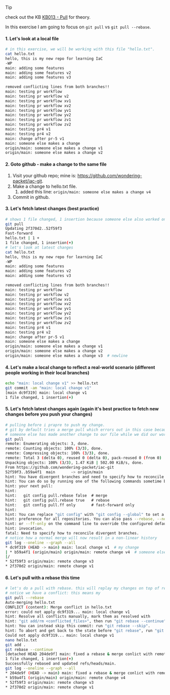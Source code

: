 > [!tip]
> check out the KB [KB013 - Pull](../KBs/KB013%20-%20Pull.md) for theory.

In this exercise I am going to focus on `git pull` vs `git pull --rebase`.

#### **1.  Let's look at a local file**

```bash
# in this exercise, we will be working with this file "hello.txt".
cat hello.txt  
hello, this is my new repo for learning IaC  
-WP  
main: adding some features  
main: adding some features v2  
main: adding some features v3  
  
removed conflicting lines from both branches!!  
main: testing pr workflow  
main: testing pr workflow v2  
main: testing pr workflow xv1  
main: testing pr workflow xv2  
main: testing pr workflow yv1  
main: testing pr workflow yv2  
main: testing pr workflow zv1  
main: testing pr workflow zv2  
main: testing pr4 v1  
main: testing pr4 v2  
main: change after pr-5 v1  
main: someone else makes a change  
origin/main: someone else makes a change v1  
origin/main: someone else makes a change v2  
```

#### 2. **Goto github - make a change to the same file**

1. Visit your github repo; mine is: https://github.com/wondering-packet/iac-git.
2. Make a change to hello.txt file.
	1. added this line: `origin/main: someone else makes a change v4`
3. Commit in github.

#### **3. Let's fetch latest changes (best practice)**

```bash
# shows 1 file changed, 1 insertion because someone else also worked on the same file.
git pull  
Updating 2f370d2..52f59f3  
Fast-forward  
hello.txt | 1 +  
1 file changed, 1 insertion(+)  
# let's look at latest changes
cat hello.txt  
hello, this is my new repo for learning IaC  
-WP  
main: adding some features  
main: adding some features v2  
main: adding some features v3  
  
removed conflicting lines from both branches!!  
main: testing pr workflow  
main: testing pr workflow v2  
main: testing pr workflow xv1  
main: testing pr workflow xv2  
main: testing pr workflow yv1  
main: testing pr workflow yv2  
main: testing pr workflow zv1  
main: testing pr workflow zv2  
main: testing pr4 v1  
main: testing pr4 v2  
main: change after pr-5 v1  
main: someone else makes a change  
origin/main: someone else makes a change v1  
origin/main: someone else makes a change v2  
origin/main: someone else makes a change v3  # newline
```

#### **4. Let's make a local change to reflect a real-world scenario (different people working in their local branches)**

```bash
echo "main: local change v1" >> hello.txt  
git commit -am "main: local change v1"  
[main dc9f319] main: local change v1  
1 file changed, 1 insertion(+)  
```

#### **5. Let's fetch latest changes again (again it's best practice to fetch new changes before you push your changes)**

```bash
# pulling before i prapre to push my change.
# git by default tries a merge pull which errors out in this case because
# someone else has made another change to our file while we did our work.
git pull  
remote: Enumerating objects: 3, done.  
remote: Counting objects: 100% (3/3), done.  
remote: Compressing objects: 100% (3/3), done.  
remote: Total 3 (delta 0), reused 0 (delta 0), pack-reused 0 (from 0)  
Unpacking objects: 100% (3/3), 1.47 KiB | 502.00 KiB/s, done.  
From https://github.com/wondering-packet/iac-git  
52f59f3..b59a4f1  main       -> origin/main  
hint: You have divergent branches and need to specify how to reconcile them.  
hint: You can do so by running one of the following commands sometime before  
hint: your next pull:  
hint:  
hint:   git config pull.rebase false  # merge  
hint:   git config pull.rebase true   # rebase  
hint:   git config pull.ff only       # fast-forward only  
hint:  
hint: You can replace "git config" with "git config --global" to set a default  
hint: preference for all repositories. You can also pass --rebase, --no-rebase,  
hint: or --ff-only on the command line to override the configured default per  
hint: invocation.  
fatal: Need to specify how to reconcile divergent branches.  
# notice how a normal merge will now result in a non-linear history
git log --oneline --graph --all  
* dc9f319 (HEAD -> main) main: local change v1  # my change
| * b59a4f1 (origin/main) origin/main: remote change v4  # someone else' change
|/  
* 52f59f3 origin/main: remote change v3  
* 2f370d2 origin/main: remote change v1
```

#### 6. Let's pull with a rebase this time

```bash
# let's do a pull with rebase. this will replay my changes on top of remote changes.
# notice we have a conflict: this means my 
git pull --rebase  
Auto-merging hello.txt  
CONFLICT (content): Merge conflict in hello.txt  
error: could not apply dc9f319... main: local change v1  
hint: Resolve all conflicts manually, mark them as resolved with  
hint: "git add/rm <conflicted_files>", then run "git rebase --continue".  
hint: You can instead skip this commit: run "git rebase --skip".  
hint: To abort and get back to the state before "git rebase", run "git rebase --abort".  
Could not apply dc9f319... main: local change v1  
nano hello.txt  
git add .  
git rebase --continue  
[detached HEAD 204de9f] main: fixed a rebase & merge conlict with remote main  
1 file changed, 1 insertion(+)  
Successfully rebased and updated refs/heads/main.  
git log --oneline --graph --all  
* 204de9f (HEAD -> main) main: fixed a rebase & merge conlict with remote main  
* b59a4f1 (origin/main) origin/main: remote change v4  
* 52f59f3 origin/main: remote change v3  
* 2f370d2 origin/main: remote change v1
```

